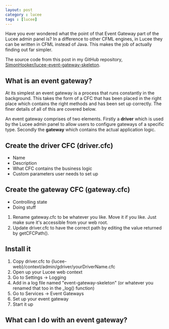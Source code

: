 ```yaml
---
layout: post
category : lucee
tags : [lucee]
---
```


Have you ever wondered what the point of that Event Gateway part of the Lucee admin panel is?  In a difference to other CFML engines, in Lucee they can be written in CFML instead of Java.  This makes the job of actually finding out far simpler.

The source code from this post in my GitHub repository, [SimonHooker/lucee-event-gateway-skeleton](https://github.com/SimonHooker/lucee-event-gateway-skeleton).

## What is an event gateway?

At its simplest an event gateway is a process that runs constantly in the background.  This takes the form of a CFC that has been placed in the right place which contains the right methods and has been set up correctly.  The finer details of all of this are covered below.

An event gateway comprises of two elements.  Firstly a **driver** which is used by the Lucee admin panel to allow users to configure gateways of a specific type.  Secondly the **gateway** which contains the actual application logic.



## Create the driver CFC (driver.cfc)

- Name
- Description
- What CFC contains the business logic
- Custom parameters user needs to set up

## Create the gateway CFC (gateway.cfc)

- Controlling state
- Doing stuff

1. Rename gateway.cfc to be whatever you like.  Move it if you like.  Just make sure it's accessible from your web root.
2. Update driver.cfc to have the correct path by editing the value returned by getCFCPath().

## Install it

1. Copy driver.cfc to {lucee-web}/context/admin/gdriver/yourDriverName.cfc
2. Open up your Lucee web context
3. Go to Settings -> Logging
4. Add in a log file named "event-gateway-skeleton" (or whatever you renamed that too in the _log() function)
5. Go to Services -> Event Gateways
6. Set up your event gateway
7. Start it up


## What can I do with an event gateway?

